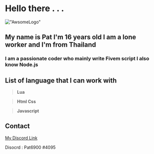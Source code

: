 # Hello there . . .
!["AwsomeLogo"](https://cdn.discordapp.com/attachments/864074502266290186/887233852781756416/NG_logo_2.png)
## My name is **Pat** I'm 16 years old I am a **lone worker** and I'm from **Thailand**
### I am a __passionate__ coder who mainly write **Fivem script** I also know **Node.js**
## **List of language that I can work with**
>**Lua**

>**Html Css**

>**Javascript**


## Contact
[My Discord Link](https://discord.gg/bfZ59R8WXM)

Disocrd : Pat6900 #4095
